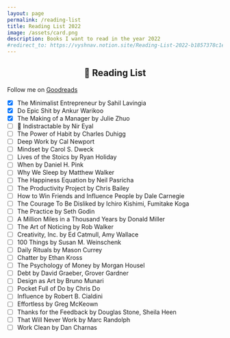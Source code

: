 ```yaml
---	
layout: page
permalink: /reading-list
title: Reading List 2022
image: /assets/card.png
description: Books I want to read in the year 2022
#redirect_to: https://vyshnav.notion.site/Reading-List-2022-b1857378c1e946289f2df87bf0436eea
---
```

<h2 style="text-align:center;" >📗 Reading List</h2>
<p class="text-center" >Follow me on <a href="https://www.goodreads.com/vyshnav">Goodreads</a></p>

- [x] The Minimalist Entrepreneur by Sahil Lavingia
- [x] Do Epic Shit by Ankur Warikoo
- [x] The Making of a Manager by Julie Zhuo
- [ ] 📖 Indistractable by Nir Eyal
- [ ] The Power of Habit by Charles Duhigg
- [ ] Deep Work by Cal Newport 
- [ ] Mindset by Carol S. Dweck
- [ ] Lives of the Stoics by Ryan Holiday
- [ ] When by Daniel H. Pink
- [ ] Why We Sleep by Matthew Walker
- [ ] The Happiness Equation by Neil Pasricha
- [ ] The Productivity Project by Chris Bailey
- [ ] How to Win Friends and Influence People by Dale Carnegie
- [ ] The Courage To Be Disliked by Ichiro Kishimi, Fumitake Koga
- [ ] The Practice by Seth Godin
- [ ] A Million Miles in a Thousand Years by Donald Miller
- [ ] The Art of Noticing by Rob Walker
- [ ] Creativity, Inc. by Ed Catmull, Amy Wallace
- [ ] 100 Things by Susan M. Weinschenk
- [ ] Daily Rituals by Mason Currey
- [ ] Chatter by Ethan Kross
- [ ] The Psychology of Money by Morgan Housel
- [ ] Debt by David Graeber, Grover Gardner
- [ ] Design as Art by Bruno Munari
- [ ] Pocket Full of Do by Chris Do
- [ ] Influence by Robert B. Cialdini
- [ ] Effortless by Greg McKeown
- [ ] Thanks for the Feedback by Douglas Stone, Sheila Heen
- [ ] That Will Never Work by Marc Randolph
- [ ] Work Clean by Dan Charnas